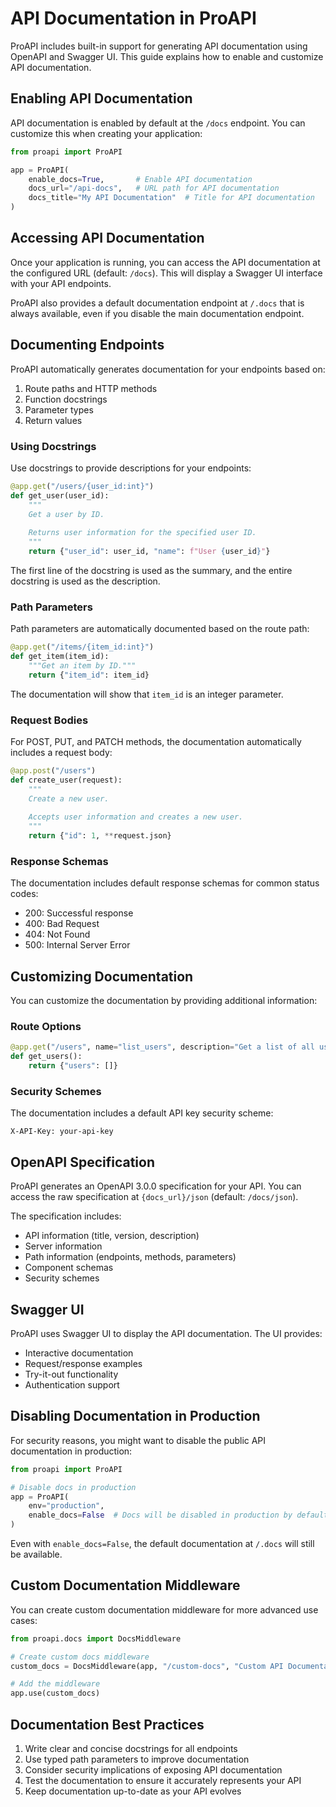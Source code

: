 # API Documentation in ProAPI

ProAPI includes built-in support for generating API documentation using OpenAPI and Swagger UI. This guide explains how to enable and customize API documentation.

## Enabling API Documentation

API documentation is enabled by default at the `/docs` endpoint. You can customize this when creating your application:

```python
from proapi import ProAPI

app = ProAPI(
    enable_docs=True,       # Enable API documentation
    docs_url="/api-docs",   # URL path for API documentation
    docs_title="My API Documentation"  # Title for API documentation
)
```

## Accessing API Documentation

Once your application is running, you can access the API documentation at the configured URL (default: `/docs`). This will display a Swagger UI interface with your API endpoints.

ProAPI also provides a default documentation endpoint at `/.docs` that is always available, even if you disable the main documentation endpoint.

## Documenting Endpoints

ProAPI automatically generates documentation for your endpoints based on:

1. Route paths and HTTP methods
2. Function docstrings
3. Parameter types
4. Return values

### Using Docstrings

Use docstrings to provide descriptions for your endpoints:

```python
@app.get("/users/{user_id:int}")
def get_user(user_id):
    """
    Get a user by ID.
    
    Returns user information for the specified user ID.
    """
    return {"user_id": user_id, "name": f"User {user_id}"}
```

The first line of the docstring is used as the summary, and the entire docstring is used as the description.

### Path Parameters

Path parameters are automatically documented based on the route path:

```python
@app.get("/items/{item_id:int}")
def get_item(item_id):
    """Get an item by ID."""
    return {"item_id": item_id}
```

The documentation will show that `item_id` is an integer parameter.

### Request Bodies

For POST, PUT, and PATCH methods, the documentation automatically includes a request body:

```python
@app.post("/users")
def create_user(request):
    """
    Create a new user.
    
    Accepts user information and creates a new user.
    """
    return {"id": 1, **request.json}
```

### Response Schemas

The documentation includes default response schemas for common status codes:

- 200: Successful response
- 400: Bad Request
- 404: Not Found
- 500: Internal Server Error

## Customizing Documentation

You can customize the documentation by providing additional information:

### Route Options

```python
@app.get("/users", name="list_users", description="Get a list of all users")
def get_users():
    return {"users": []}
```

### Security Schemes

The documentation includes a default API key security scheme:

```
X-API-Key: your-api-key
```

## OpenAPI Specification

ProAPI generates an OpenAPI 3.0.0 specification for your API. You can access the raw specification at `{docs_url}/json` (default: `/docs/json`).

The specification includes:

- API information (title, version, description)
- Server information
- Path information (endpoints, methods, parameters)
- Component schemas
- Security schemes

## Swagger UI

ProAPI uses Swagger UI to display the API documentation. The UI provides:

- Interactive documentation
- Request/response examples
- Try-it-out functionality
- Authentication support

## Disabling Documentation in Production

For security reasons, you might want to disable the public API documentation in production:

```python
from proapi import ProAPI

# Disable docs in production
app = ProAPI(
    env="production",
    enable_docs=False  # Docs will be disabled in production by default
)
```

Even with `enable_docs=False`, the default documentation at `/.docs` will still be available.

## Custom Documentation Middleware

You can create custom documentation middleware for more advanced use cases:

```python
from proapi.docs import DocsMiddleware

# Create custom docs middleware
custom_docs = DocsMiddleware(app, "/custom-docs", "Custom API Documentation")

# Add the middleware
app.use(custom_docs)
```

## Documentation Best Practices

1. Write clear and concise docstrings for all endpoints
2. Use typed path parameters to improve documentation
3. Consider security implications of exposing API documentation
4. Test the documentation to ensure it accurately represents your API
5. Keep documentation up-to-date as your API evolves